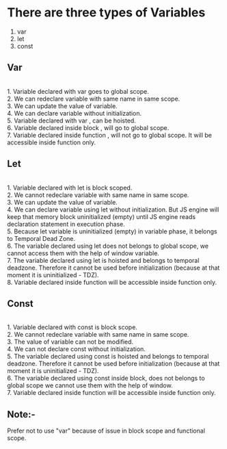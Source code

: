 # There are three types of Variables
1. var    <br>
2. let    <br>
3. const  <br>

<h2> Var </h2>         <br>
1. Variable declared with var goes to global scope.                 <br>
2. We can redeclare variable with same name in same scope.          <br>
3. We can update the value of variable.                             <br>
4. We can declare variable without initialization.                  <br>
5. Variable declared with var , can be hoisted.                     <br>
6. Variable declared inside block , will go to global scope.        <br>
7. Variable declared inside function , will not go to global scope. It will be accessible inside function only.  <br>

<h2> Let </h2>         <br>
1. Variable declared with let is block scoped.                      <br>
2. We cannot redeclare variable with same name in same scope.       <br>
3. We can update the value of variable.                             <br>
4. We can declare variable using let without initialization. But JS engine will keep that memory block uninitialized (empty) until JS engine reads declaration statement in execution phase.              <br>
5. Because let variable is uninitialized (empty) in variable phase, it belongs to Temporal Dead Zone.            <br>
6. The variable declared using let does not belongs to global scope, we cannot access them with the help of window variable.   <br>
7. The variable declared using let is hoisted and belongs to temporal deadzone. Therefore it cannot be used before initialization (because at that moment it is uninitialized - TDZ).                 <br>
8. Variable declared inside function will be accessible inside function only.       <br>

<h2> Const </h2>       <br>
1. Variable declared with const is block scope.                     <br>
2. We cannot redeclare variable with same name in same scope.       <br>
3. The value of variable can not be modified.                       <br>
4. We can not declare const without initialization.                 <br>
5. The variable declared using const is hoisted and belongs to temporal deadzone. Therefore it cannot be used before initialization (because at that moment it is uninitialized - TDZ).                 <br>
6. The variable declared using const inside block, does not belongs to global scope we cannot use them with the help of window.     <br>
7. Variable declared inside function will be accessible inside function only.       <br>



<h2>Note:-</h2>
Prefer not to use "var" because of issue in block scope and functional scope. 